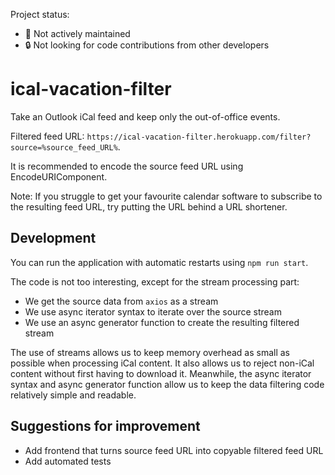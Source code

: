 Project status:

-   🛑 Not actively maintained
-   🔒 Not looking for code contributions from other developers

# ical-vacation-filter

Take an Outlook iCal feed and keep only the out-of-office events.

Filtered feed URL: `https://ical-vacation-filter.herokuapp.com/filter?source=%source_feed_URL%`.

It is recommended to encode the source feed URL using EncodeURIComponent.

Note: If you struggle to get your favourite calendar software to subscribe to the resulting feed URL, try putting the URL behind a URL shortener.

## Development

You can run the application with automatic restarts using `npm run start`.

The code is not too interesting, except for the stream processing part:

-   We get the source data from `axios` as a stream
-   We use async iterator syntax to iterate over the source stream
-   We use an async generator function to create the resulting filtered stream

The use of streams allows us to keep memory overhead as small as possible when processing iCal content. It also allows us to reject non-iCal content without first having to download it. Meanwhile, the async iterator syntax and async generator function allow us to keep the data filtering code relatively simple and readable.

## Suggestions for improvement

-   Add frontend that turns source feed URL into copyable filtered feed URL
-   Add automated tests
